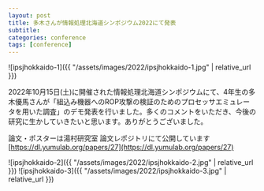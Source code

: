 ```yaml
---
layout: post
title: 多木さんが情報処理北海道シンポジウム2022にて発表
subtitle: 
categories: conference
tags: [conference]
---
```

![ipsjhokkaido-1]({{ "/assets/images/2022/ipsjhokkaido-1.jpg" | relative_url }})

2022年10月15日(土)に開催された情報処理北海道シンポジウムにて、4年生の多木優馬さんが「組込み機器へのROP攻撃の検証のためのプロセッサエミュレータを用いた調査」のデモ発表を行いました。多くのコメントをいただき、今後の研究に生かしていきたいと思います。ありがとうございました。

論文・ポスターは湯村研究室 論文レポジトリにて公開しています [https://dl.yumulab.org/papers/27](https://dl.yumulab.org/papers/27)

![ipsjhokkaido-2]({{ "/assets/images/2022/ipsjhokkaido-2.jpg" | relative_url }})
![ipsjhokkaido-3]({{ "/assets/images/2022/ipsjhokkaido-3.jpg" | relative_url }})